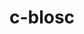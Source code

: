 ---
title: "c-blosc"
layout: cache
categories: [package, develop-2023-10-15]
meta: {"versions": ["1.21.4"], "compilers": ["cce@=15.0.1", "gcc@=11.1.0", "gcc@=11.4.0", "gcc@=7.3.1", "gcc@=9.4.0", "oneapi@=2023.2.1"], "oss": ["amzn2", "rhel8", "ubuntu20.04"], "platforms": ["linux"], "targets": ["aarch64", "neoverse_n1", "neoverse_v1", "ppc64le", "x86_64_v3", "zen4"], "stacks": ["aws-isc", "aws-isc-aarch64", "data-vis-sdk", "e4s", "e4s-cray-rhel", "e4s-neoverse_v1", "e4s-oneapi", "e4s-power", "e4s-rocm-external", "root"], "num_specs": 11, "num_specs_by_stack": {"root": 11, "aws-isc-aarch64": 2, "aws-isc": 1, "e4s-cray-rhel": 2, "e4s-neoverse_v1": 1, "e4s-power": 1, "data-vis-sdk": 2, "e4s-rocm-external": 1, "e4s": 1, "e4s-oneapi": 1}}
spec_details: [{"hash": "akcybgs635lbxqhup3wliwvdyscfo3lh", "compiler": "gcc@=7.3.1", "versions": ["1.21.4"], "os": "amzn2", "platform": "linux", "target": "aarch64", "variants": ["+avx2", "build_system=cmake", "build_type=Release", "generator=make", "~ipo"], "stacks": ["root", "aws-isc-aarch64"], "size": "-", "tarball": "https://binaries.spack.io/develop-2023-10-15/build_cache/linux-amzn2-aarch64/gcc-7.3.1/c-blosc-1.21.4/linux-amzn2-aarch64-gcc-7.3.1-c-blosc-1.21.4-akcybgs635lbxqhup3wliwvdyscfo3lh.spack"}, {"hash": "dbxvusamyk6vsx4exxyuvfxnsegaeejq", "compiler": "gcc@=7.3.1", "versions": ["1.21.4"], "os": "amzn2", "platform": "linux", "target": "neoverse_n1", "variants": ["+avx2", "build_system=cmake", "build_type=Release", "generator=make", "~ipo"], "stacks": ["root", "aws-isc-aarch64"], "size": "-", "tarball": "https://binaries.spack.io/develop-2023-10-15/build_cache/linux-amzn2-neoverse_n1/gcc-7.3.1/c-blosc-1.21.4/linux-amzn2-neoverse_n1-gcc-7.3.1-c-blosc-1.21.4-dbxvusamyk6vsx4exxyuvfxnsegaeejq.spack"}, {"hash": "rjlwvccyhay4nm5e4jpmbugj2ikudkt6", "compiler": "gcc@=7.3.1", "versions": ["1.21.4"], "os": "amzn2", "platform": "linux", "target": "x86_64_v3", "variants": ["+avx2", "build_system=cmake", "build_type=Release", "generator=make", "~ipo"], "stacks": ["aws-isc", "root"], "size": "-", "tarball": "https://binaries.spack.io/develop-2023-10-15/build_cache/linux-amzn2-x86_64_v3/gcc-7.3.1/c-blosc-1.21.4/linux-amzn2-x86_64_v3-gcc-7.3.1-c-blosc-1.21.4-rjlwvccyhay4nm5e4jpmbugj2ikudkt6.spack"}, {"hash": "treteyzzeyh44fcky4adjt5trc43wplw", "compiler": "cce@=15.0.1", "versions": ["1.21.4"], "os": "rhel8", "platform": "linux", "target": "zen4", "variants": ["+avx2", "build_system=cmake", "build_type=Release", "generator=make", "~ipo"], "stacks": ["root", "e4s-cray-rhel"], "size": "-", "tarball": "https://binaries.spack.io/develop-2023-10-15/build_cache/linux-rhel8-zen4/cce-15.0.1/c-blosc-1.21.4/linux-rhel8-zen4-cce-15.0.1-c-blosc-1.21.4-treteyzzeyh44fcky4adjt5trc43wplw.spack"}, {"hash": "mqu62nj6ghfa6pfndo5ovbbvgaan2ahx", "compiler": "cce@=15.0.1", "versions": ["1.21.4"], "os": "rhel8", "platform": "linux", "target": "zen4", "variants": ["+avx2", "build_system=cmake", "build_type=Release", "generator=make", "~ipo"], "stacks": ["root", "e4s-cray-rhel"], "size": "-", "tarball": "https://binaries.spack.io/develop-2023-10-15/build_cache/linux-rhel8-zen4/cce-15.0.1/c-blosc-1.21.4/linux-rhel8-zen4-cce-15.0.1-c-blosc-1.21.4-mqu62nj6ghfa6pfndo5ovbbvgaan2ahx.spack"}, {"hash": "nlgh3ksk2qn6kzwlqrcjfuzk7ohvnduv", "compiler": "gcc@=11.4.0", "versions": ["1.21.4"], "os": "ubuntu20.04", "platform": "linux", "target": "neoverse_v1", "variants": ["+avx2", "build_system=cmake", "build_type=Release", "generator=make", "~ipo"], "stacks": ["root", "e4s-neoverse_v1"], "size": "-", "tarball": "https://binaries.spack.io/develop-2023-10-15/build_cache/linux-ubuntu20.04-neoverse_v1/gcc-11.4.0/c-blosc-1.21.4/linux-ubuntu20.04-neoverse_v1-gcc-11.4.0-c-blosc-1.21.4-nlgh3ksk2qn6kzwlqrcjfuzk7ohvnduv.spack"}, {"hash": "eunr72pxxbfjoppwbzkmrh2vhrslwylg", "compiler": "gcc@=9.4.0", "versions": ["1.21.4"], "os": "ubuntu20.04", "platform": "linux", "target": "ppc64le", "variants": ["+avx2", "build_system=cmake", "build_type=Release", "generator=make", "~ipo"], "stacks": ["e4s-power", "root"], "size": "-", "tarball": "https://binaries.spack.io/develop-2023-10-15/build_cache/linux-ubuntu20.04-ppc64le/gcc-9.4.0/c-blosc-1.21.4/linux-ubuntu20.04-ppc64le-gcc-9.4.0-c-blosc-1.21.4-eunr72pxxbfjoppwbzkmrh2vhrslwylg.spack"}, {"hash": "5ahzkjlimiljew75ujpc4ws2i7vve3cm", "compiler": "gcc@=11.1.0", "versions": ["1.21.4"], "os": "ubuntu20.04", "platform": "linux", "target": "x86_64_v3", "variants": ["+avx2", "build_system=cmake", "build_type=Release", "generator=make", "~ipo"], "stacks": ["root", "data-vis-sdk"], "size": "-", "tarball": "https://binaries.spack.io/develop-2023-10-15/build_cache/linux-ubuntu20.04-x86_64_v3/gcc-11.1.0/c-blosc-1.21.4/linux-ubuntu20.04-x86_64_v3-gcc-11.1.0-c-blosc-1.21.4-5ahzkjlimiljew75ujpc4ws2i7vve3cm.spack"}, {"hash": "2kuvifhfj6io2nujzotd5lm5dptbnrlv", "compiler": "gcc@=11.1.0", "versions": ["1.21.4"], "os": "ubuntu20.04", "platform": "linux", "target": "x86_64_v3", "variants": ["+avx2", "build_system=cmake", "build_type=Release", "generator=make", "~ipo"], "stacks": ["root", "data-vis-sdk"], "size": "-", "tarball": "https://binaries.spack.io/develop-2023-10-15/build_cache/linux-ubuntu20.04-x86_64_v3/gcc-11.1.0/c-blosc-1.21.4/linux-ubuntu20.04-x86_64_v3-gcc-11.1.0-c-blosc-1.21.4-2kuvifhfj6io2nujzotd5lm5dptbnrlv.spack"}, {"hash": "lmuesvxunqrbbocq27z3tohb5mk6p7xs", "compiler": "gcc@=11.4.0", "versions": ["1.21.4"], "os": "ubuntu20.04", "platform": "linux", "target": "x86_64_v3", "variants": ["+avx2", "build_system=cmake", "build_type=Release", "generator=make", "~ipo"], "stacks": ["e4s-rocm-external", "e4s", "root"], "size": "-", "tarball": "https://binaries.spack.io/develop-2023-10-15/build_cache/linux-ubuntu20.04-x86_64_v3/gcc-11.4.0/c-blosc-1.21.4/linux-ubuntu20.04-x86_64_v3-gcc-11.4.0-c-blosc-1.21.4-lmuesvxunqrbbocq27z3tohb5mk6p7xs.spack"}, {"hash": "3444cyfvjc2twecqdsrgrrw2av2tddec", "compiler": "oneapi@=2023.2.1", "versions": ["1.21.4"], "os": "ubuntu20.04", "platform": "linux", "target": "x86_64_v3", "variants": ["+avx2", "build_system=cmake", "build_type=Release", "generator=make", "~ipo"], "stacks": ["e4s-oneapi", "root"], "size": "-", "tarball": "https://binaries.spack.io/develop-2023-10-15/build_cache/linux-ubuntu20.04-x86_64_v3/oneapi-2023.2.1/c-blosc-1.21.4/linux-ubuntu20.04-x86_64_v3-oneapi-2023.2.1-c-blosc-1.21.4-3444cyfvjc2twecqdsrgrrw2av2tddec.spack"}]
---